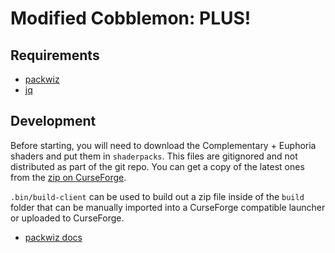 # Modified Cobblemon: PLUS!

## Requirements

* [packwiz](https://github.com/packwiz/packwiz)
* [jq](https://jqlang.org/download/)

## Development

Before starting, you will need to download the Complementary + Euphoria shaders and put them in `shaderpacks`. This files are gitignored and not distributed as part of the git repo. You can get a copy of the latest ones from the [zip on CurseForge](https://www.curseforge.com/minecraft/modpacks/modified-cobblemon-plus/files/all).

`.bin/build-client` can be used to build out a zip file inside of the `build` folder that can be manually imported into a CurseForge compatible launcher or uploaded to CurseForge.

* [packwiz docs](https://packwiz.infra.link/tutorials/creating/getting-started/)
